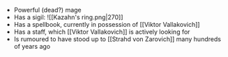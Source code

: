- Powerful (dead?) mage
- Has a sigil: 
![[Kazahn's ring.png|270]]
- Has a spellbook, currently in possession of [[Viktor Vallakovich]]
- Has a staff, which [[Viktor Vallakovich]] is actively looking for
- Is rumoured to have stood up to [[Strahd von Zarovich]] many hundreds of years ago